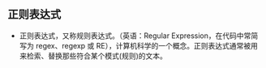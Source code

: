 ## 正则表达式

-   正则表达式，又称规则表达式。（英语：Regular Expression，在代码中常简写为 regex、regexp 或 RE），计算机科学的一个概念。正则表达式通常被用来检索、替换那些符合某个模式(规则)的文本。

